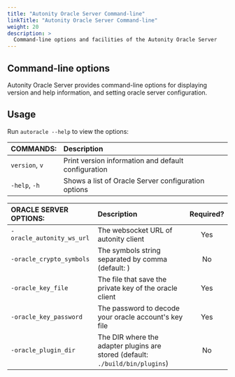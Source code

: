 ```yaml
---
title: "Autonity Oracle Server Command-line"
linkTitle: "Autonity Oracle Server Command-line"
weight: 20
description: >
  Command-line options and facilities of the Autonity Oracle Server
---
```


<!--
## Command-line facilities

Command-line tools for interacting with an Autonity Oracle Server are provided by:

- Autonity Utility Tool `aut`. A Python command-line RPC client for Autonity. The tool provides access to Autonity Oracle Contract interface functions.

For `aut` installation, usage, and command-line options see RReference [Setup the Autonity Utility Tool (aut)](/account-holders/setup-aut/).

For calling Oracle Contract functions using `aut` see Reference [Autonity Interfaces, Oracle Contract interface](/reference/api/oracle/).
-->
## Command-line options

Autonity Oracle Server provides command-line options for displaying version and help information, and setting oracle server configuration.

## Usage

Run `autoracle --help` to view the options:

| COMMANDS: | Description |
|:--|:--|
| `version`, `v` | Print version information and default configuration |
| `-help`, `-h`  | Shows a list of Oracle Server configuration options |
   
   
| ORACLE SERVER OPTIONS: | Description | Required? |
|:--|:--|:--:|
| `-oracle_autonity_ws_url` | The websocket URL of autonity client | Yes |
| `-oracle_crypto_symbols` | The symbols string separated by comma (default: )| No |
| `-oracle_key_file` | The file that save the private key of the oracle client | Yes |
| `-oracle_key_password` | The password to decode your oracle account's key file | Yes |
| `-oracle_plugin_dir` | The DIR where the adapter plugins are stored (default: `./build/bin/plugins`) | No |

